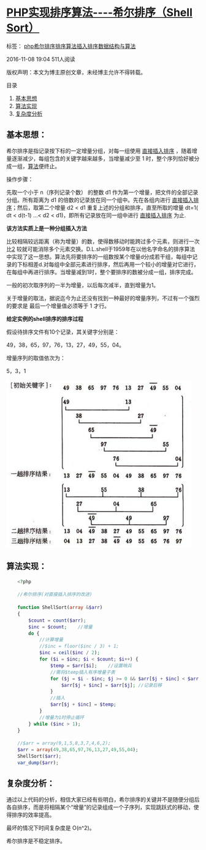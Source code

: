 # [PHP实现排序算法----希尔排序（Shell Sort）][0]

 标签： [php][1][希尔排序][2][排序算法][3][插入排序][4][数据结构与算法][5]

 2016-11-08 19:04  511人阅读  


版权声明：本文为博主原创文章，未经博主允许不得转载。

 目录

1. [基本思想][11]
1. [算法实现][12]
1. [复杂度分析][13]

## 基本思想：

希尔排序是指记录按下标的一定增量分组，对每一组使用 [直接插入排序][14] ，随着增量逐渐减少，每组包含的关键字越来越多，当增量减少至 1 时，整个序列恰好被分成一组，[算法][15]便终止。

操作步骤：

先取一个小于 n（序列记录个数） 的整数 d1 作为第一个增量，把文件的全部记录分组。所有距离为 d1 的倍数的记录放在同一个组中。先在各组内进行 [直接插入排序][14]；然后，取第二个增量 d2 < d1 重复上述的分组和排序，直至所取的增量 dt=1( dt < d(t-1) …< d2 < d1)，即所有记录放在同一组中进行 [直接插入排序][14] 为止.

**该方法实质上是一种分组插入方法**

比较相隔较远距离（称为增量）的数，使得数移动时能跨过多个元素，则进行一次比[2] 较就可能消除多个元素交换。D.L.shell于1959年在以他名字命名的排序算法中实现了这一思想。算法先将要排序的一组数按某个增量d分成若干组，每组中记录的下标相差d.对每组中全部元素进行排序，然后再用一个较小的增量对它进行，在每组中再进行排序。当增量减到1时，整个要排序的数被分成一组，排序完成。

一般的初次取序列的一半为增量，以后每次减半，直到增量为1。

关于增量的取法，据说迄今为止还没有找到一种最好的增量序列，不过有一个强烈的要求是 最后一个增量值必须等于 1 才行。

**给定实例的shell排序的排序过程**

假设待排序文件有10个记录，其关键字分别是：

49，38，65，97，76，13，27，49，55，04。

增量序列的取值依次为：

5，3，1

![这里写图片描述][16]

## 算法实现：
```php
    <?php
    
    //希尔排序(对直接插入排序的改进)
    
    function ShellSort(array &$arr)
    {
        $count = count($arr);
        $inc = $count;    //增量
        do {
            //计算增量
            //$inc = floor($inc / 3) + 1;
            $inc = ceil($inc / 2);
            for ($i = $inc; $i < $count; $i++) {
                $temp = $arr[$i];    //设置哨兵
                //需将$temp插入有序增量子表
                for ($j = $i - $inc; $j >= 0 && $arr[$j + $inc] < $arr[$j]; $j -= $inc) {
                    $arr[$j + $inc] = $arr[$j]; //记录后移
                }
                //插入
                $arr[$j + $inc] = $temp;
            }
            //增量为1时停止循环
        } while ($inc > 1);
    }
    
    //$arr = array(9,1,5,8,3,7,4,6,2);
    $arr = array(49,38,65,97,76,13,27,49,55,04);
    ShellSort($arr);
    var_dump($arr);
```

## 复杂度分析：

通过以上代码的分析，相信大家已经有些明白，希尔排序的关键并不是随便分组后各自排序，而是将相隔某个“增量”的记录组成一个子序列，实现跳跃式的移动，使得排序的效率提高。

最坏的情况下时间复杂度是 O(n^2)。

希尔排序是不稳定排序。

[0]: http://www.csdn.net/baidu_30000217/article/details/53084546
[1]: http://www.csdn.net/tag/php
[2]: http://www.csdn.net/tag/%e5%b8%8c%e5%b0%94%e6%8e%92%e5%ba%8f
[3]: http://www.csdn.net/tag/%e6%8e%92%e5%ba%8f%e7%ae%97%e6%b3%95
[4]: http://www.csdn.net/tag/%e6%8f%92%e5%85%a5%e6%8e%92%e5%ba%8f
[5]: http://www.csdn.net/tag/%e6%95%b0%e6%8d%ae%e7%bb%93%e6%9e%84%e4%b8%8e%e7%ae%97%e6%b3%95
[10]: #
[11]: #t0
[12]: #t1
[13]: #t2
[14]: http://blog.csdn.net/baidu_30000217/article/details/53072746
[15]: http://lib.csdn.net/base/datastructure
[16]: ../img/20161108184002499.png